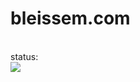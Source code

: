 # bleissem.com
<br>
status:
<br>
<img src="https://bleissem.visualstudio.com/DefaultCollection/_apis/public/build/definitions/ae70b622-e28d-48f1-a13c-97597574c7b8/2/badge"></img>
